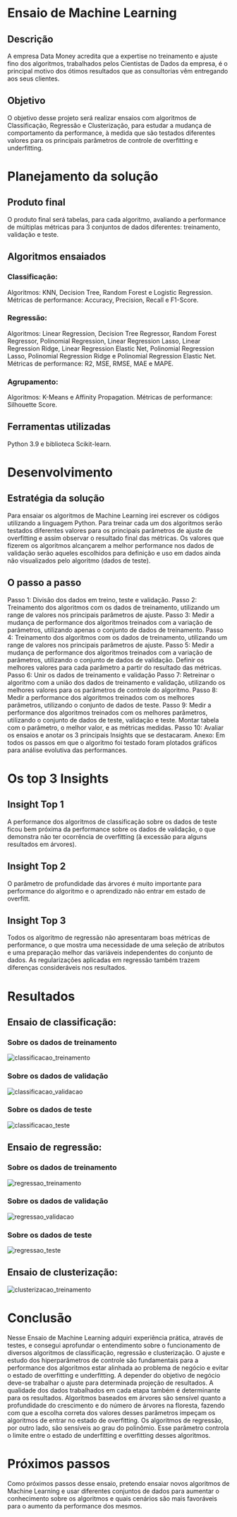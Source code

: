 # Ensaio de Machine Learning
## Descrição
A empresa Data Money acredita que a expertise no treinamento e ajuste fino dos algoritmos, trabalhados pelos Cientistas de Dados da empresa, é o principal motivo dos ótimos resultados que as consultorias vêm entregando aos seus clientes.

## Objetivo
O objetivo desse projeto será realizar ensaios com algoritmos de Classificação, Regressão e Clusterização, para estudar a mudança de comportamento da performance, à medida que são testados diferentes valores para os principais parâmetros de controle de overfitting e underfitting.

# Planejamento da solução
## Produto final
O produto final será tabelas, para cada algoritmo, avaliando a performance de múltiplas métricas para 3 conjuntos de dados diferentes: treinamento, validação e teste.

## Algoritmos ensaiados
### Classificação:
Algoritmos: KNN, Decision Tree, Random Forest e Logistic Regression.
Métricas de performance: Accuracy, Precision, Recall e F1-Score.

### Regressão:
Algoritmos: Linear Regression, Decision Tree Regressor, Random Forest Regressor, Polinomial Regression, Linear Regression Lasso, Linear Regression Ridge, Linear Regression Elastic Net, Polinomial Regression Lasso, Polinomial Regression Ridge e Polinomial Regression Elastic Net.
Métricas de performance: R2, MSE, RMSE, MAE e MAPE.

### Agrupamento:
Algoritmos: K-Means e Affinity Propagation.
Métricas de performance: Silhouette Score.

## Ferramentas utilizadas
Python 3.9 e biblioteca Scikit-learn.

# Desenvolvimento
## Estratégia da solução
Para ensaiar os algoritmos de Machine Learning irei escrever os códigos utilizando a linguagem Python. Para treinar cada um dos algoritmos serão testados diferentes valores para os principais parâmetros de ajuste de overfitting e assim observar o resultado final das métricas. Os valores que fizerem os algoritmos alcançarem a melhor performance nos dados de validação serão aqueles escolhidos para definição e uso em dados ainda não visualizados pelo algoritmo (dados de teste).

## O passo a passo
Passo 1: Divisão dos dados em treino, teste e validação.
Passo 2: Treinamento dos algoritmos com os dados de treinamento,
utilizando um range de valores nos principais parâmetros de ajuste.
Passo 3: Medir a mudança de performance dos algoritmos treinados com a variação de parâmetros, utilizando apenas o conjunto de dados de treinamento.
Passo 4: Treinamento dos algoritmos com os dados de treinamento, utilizando um range de valores nos principais parâmetros de ajuste.
Passo 5: Medir a mudança de performance dos algoritmos treinados com a variação de parâmetros, utilizando o conjunto de dados de validação. Definir os melhores valores para cada parâmetro a partir do resultado das métricas.
Passo 6: Unir os dados de treinamento e validação
Passo 7: Retreinar o algoritmo com a união dos dados de treinamento e validação, utilizando os melhores valores para os parâmetros de controle do algoritmo.
Passo 8: Medir a performance dos algoritmos treinados com os melhores parâmetros, utilizando o conjunto de dados de teste.
Passo 9: Medir a performance dos algoritmos treinados com os melhores parâmetros, utilizando o conjunto de dados de teste, validação e teste. Montar tabela com o parâmetro, o melhor valor, e as métricas medidas.
Passo 10: Avaliar os ensaios e anotar os 3 principais Insights que se destacaram.
Anexo: Em todos os passos em que o algoritmo foi testado foram plotados gráficos para análise evolutiva das performances.

# Os top 3 Insights
## Insight Top 1
A performance dos algoritmos de classificação sobre os dados de teste ficou bem próxima da performance sobre os dados de validação, o que demonstra não ter ocorrência de overfitting (à excessão para alguns resultados em árvores).
## Insight Top 2
O parâmetro de profundidade das árvores é muito importante para performance do algoritmo e o aprendizado não entrar em estado de overfitt.
## Insight Top 3
Todos os algoritmo de regressão não apresentaram boas métricas de performance, o que mostra uma necessidade de uma seleção de atributos e uma preparação melhor das variáveis independentes do conjunto de dados. As regularizações aplicadas em regressão também trazem diferenças consideráveis nos resultados.

# Resultados
## Ensaio de classificação:
### Sobre os dados de treinamento
![classificacao_treinamento](
img/ensaio_classificacao_dados_treinamento.png)

### Sobre os dados de validação
![classificacao_validacao](
img/ensaio_classificacao_dados_validacao.png)

### Sobre os dados de teste
![classificacao_teste]( img/ensaio_classificacao_dados_teste.png)
## Ensaio de regressão:
### Sobre os dados de treinamento
![regressao_treinamento]( img/ensaio_regressao_dados_treinamento.png)
### Sobre os dados de validação
![regressao_validacao]( img/ensaio_regressao_dados_validacao.png)
### Sobre os dados de teste
![regressao_teste]( img/ensaio_regressao_dados_teste.png)
## Ensaio de clusterização:
![clusterizacao_treinamento]( img/ensaio_clusterizacao.png)

# Conclusão
Nesse Ensaio de Machine Learning adquiri experiência prática, através de testes, e consegui aprofundar o entendimento sobre o funcionamento de diversos algoritmos de classificação, regressão e clusterização. O ajuste e estudo dos hiperparâmetros de controle são fundamentais para a performance dos algoritmos estar alinhada ao problema de negócio e evitar o estado de overfitting e underfitting. A depender do objetivo de negócio deve-se trabalhar o ajuste para determinada projeção de resultados. A qualidade dos dados trabalhados em cada etapa também é determinante para os resultados.
Algoritmos baseados em árvores são sensível quanto a profundidade do crescimento e do número de árvores na floresta, fazendo com que a
escolha correta dos valores desses parâmetros impeçam os algoritmos de entrar no estado de overfitting.
Os algoritmos de regressão, por outro lado, são sensíveis ao grau do polinômio. Esse parâmetro controla o limite entre o estado de underfitting e overfitting desses algoritmos.

# Próximos passos
Como próximos passos desse ensaio, pretendo ensaiar novos algoritmos de Machine Learning e usar diferentes conjuntos de dados para aumentar o conhecimento sobre os algoritmos e quais cenários são mais favoráveis para o aumento da performance dos mesmos.
